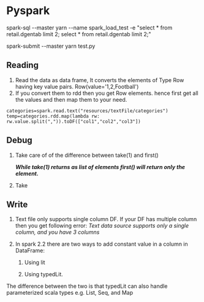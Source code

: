 # Pyspark

spark-sql --master yarn --name spark_load_test -e "select * from retail.dgentab limit 2; select * from retail.dgentab limit 2;"

spark-submit --master yarn test.py

## Reading

1. Read the data as data frame, It converts the elements of Type Row having key value pairs.
Row(value='1,2,Football')
2. If you convert them to rdd then you get Row elements. hence first get all the values and then map them to your need.

```pyhton
categories=spark.read.text("resources/textFile/categories")
temp=categories.rdd.map(lambda rw: rw.value.split(",")).toDF(["col1","col2","col3"])
```

## Debug

   1. Take care of of the difference between take(1) and first()

      ***While take(1) returns as list of elements first() will return only the element.***

   2. Take


## Write

1. Text file only supports single column DF. If your DF has multiple column then you get following error:
*Text data source supports only a single column, and you have 3 columns*
2. In spark 2.2 there are two ways to add constant value in a column in DataFrame:

   1) Using lit

   2) Using typedLit.

The difference between the two is that typedLit can also handle parameterized scala types e.g. List, Seq, and Map
